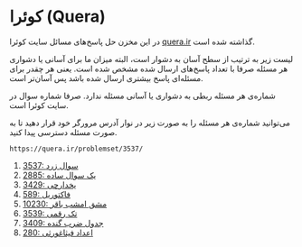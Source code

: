 # کوئرا (Quera)

در این مخزن حل پاسخ‌های مسائل سایت کوئرا
[quera.ir](https://quera.ir/)
گذاشته شده است.

لیست زیر به ترتیب از سطح آسان به دشوار است،
البته میزان ما برای آسانی یا دشواری هر مسئله صرفا
با تعداد پاسخ‌های ارسال شده مشخص شده است.
یعنی هر چقدر برای مسئله‌ای پاسخ بیشتری ارسال شده باشد پس آسان‌تر است.

شماره‌ی هر مسئله ربطی به دشواری یا آسانی مسئله ندارد.
صرفا شماره سوال در سایت کوئرا است.

می‌توانید شماره‌ی هر مسئله را به صورت زیر در نوار آدرس مرورگر خود
قرار دهید تا به صورت مسئله دسترسی پیدا کنید.

```url
https://quera.ir/problemset/3537/
```

1. [3537: سوال زرد](https://quera.ir/problemset/3537/)
1. [2885: یک سوال ساده](https://quera.ir/problemset/2885/)
1. [3429: یخدارچی](https://quera.ir/problemset/3429/)
1. [589: فاکتوریل](https://quera.ir/problemset/589/)
1. [10230: مشق امشب باقر](https://quera.ir/problemset/10230/)
1. [3539: تک رقمی](https://quera.ir/problemset/3539/)
1. [3409: جدول ضرب گنده](https://quera.ir/problemset/3409/)
1. [280: اعداد فیثاغورثی](https://quera.ir/problemset/280/)
